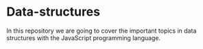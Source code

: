 # Data-structures
In this repository we are going to cover the important topics in data structures with the JavaScript programming language.
